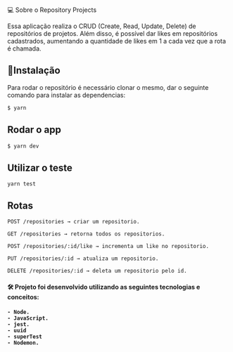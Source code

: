  💻 Sobre o Repository Projects

Essa aplicação realiza o CRUD (Create, Read, Update, Delete) de repositórios de projetos. Além disso, é possível dar likes em repositórios cadastrados, aumentando a quantidade de likes em 1 a cada vez que a rota é chamada.
<br>


## 🚀Instalação
Para rodar o repositório é necessário clonar o mesmo, dar o seguinte comando para instalar as dependencias:

```bash
$ yarn 
```

## Rodar o app

```bash
$ yarn dev
```
## Utilizar o teste

```
yarn test
```
## Rotas

    POST /repositories → criar um repositorio.
    
    GET /repositories → retorna todos os repositorios.
       
    POST /repositories/:id/like → incrementa um like no repositorio.
    
    PUT /repositories/:id → atualiza um repositorio.
    
    DELETE /repositories/:id → deleta um repositorio pelo id.



<h4> 🛠 Projeto foi desenvolvido utilizando as seguintes tecnologias e conceitos: <h4>

    - Node.
    - JavaScript.
    - jest.
    - uuid
    - superTest
    - Nodemon.
